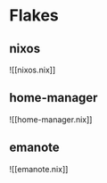 # Flakes

## nixos

![[nixos.nix]]

## home-manager

![[home-manager.nix]]

## emanote

![[emanote.nix]]
